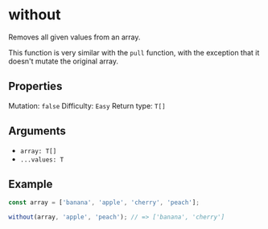 # without

Removes all given values from an array.

This function is very similar with the `pull` function, with the exception that it doesn't mutate the original array.

## Properties

Mutation: `false`
Difficulty: `Easy`
Return type: `T[]`

## Arguments

- `array: T[]`
- `...values: T`

## Example

```typescript
const array = ['banana', 'apple', 'cherry', 'peach'];

without(array, 'apple', 'peach'); // => ['banana', 'cherry']
```
